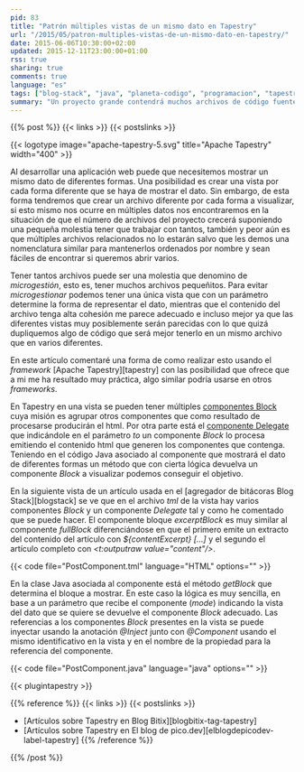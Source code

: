 ```yaml
---
pid: 83
title: "Patrón múltiples vistas de un mismo dato en Tapestry"
url: "/2015/05/patron-multiples-vistas-de-un-mismo-dato-en-tapestry/"
date: 2015-06-06T10:30:00+02:00
updated: 2015-12-11T23:00:00+01:00
rss: true
sharing: true
comments: true
language: "es"
tags: ["blog-stack", "java", "planeta-codigo", "programacion", "tapestry"]
summary: "Un proyecto grande contendrá muchos archivos de código fuente, poseer gran cantidad de archivos puede ser una molestia al trabajar con ellos al tener que buscarlos o abrilos. En el caso de las aplicaciones web puede darse el caso de que un mismo dato tenga un archivo diferente por cada forma de visualizarlo, para reducir el número de archivos en estos casos uso el siguiente patrón cuando trabajo con Apache Tapestry con el soporte que ofrece pero que puede ser igualmente aplicado de forma similar a otros _frameworks_."
---
```


{{% post %}}
{{< links >}}
{{< postslinks >}}

{{< logotype image="apache-tapestry-5.svg" title="Apache Tapestry" width="400" >}}

Al desarrollar una aplicación web puede que necesitemos mostrar un mismo dato de diferentes formas. Una posibilidad es crear una vista por cada forma diferente que se haya de mostrar el dato. Sin embargo, de esta forma tendremos que crear un archivo diferente por cada forma a visualizar, si esto mismo nos ocurre en múltiples datos nos encontraremos en la situación de que el número de archivos del proyecto crecerá suponiendo una pequeña molestia tener que trabajar con tantos, también y peor aún es que múltiples archivos relacionados no lo estarán salvo que les demos una nomenclatura similar para mantenerlos ordenados por nombre y sean fáciles de encontrar si queremos abrir varios.

Tener tantos archivos puede ser una molestia que denomino de _microgestión_, esto es, tener muchos archivos pequeñitos. Para evitar _microgestionar_ podemos tener una única vista que con un parámetro determine la forma de representar el dato, mientras que el contenido del archivo tenga alta cohesión me parece adecuado e incluso mejor ya que las diferentes vistas muy posiblemente serán parecidas con lo que quizá dupliquemos algo de código que será mejor tenerlo en un mismo archivo que en varios diferentes.

En este artículo comentaré una forma de como realizar esto usando el _framework_ [Apache Tapestry][tapestry] con las posibilidad que ofrece que a mi me ha resultado muy práctica, algo similar podría usarse en otros _frameworks_.

En Tapestry en una vista se pueden tener múltiples [componentes Block](http://tapestry.apache.org/5.3/apidocs/org/apache/tapestry5/Block.html) cuya misión es agrupar otros componentes que como resultado de procesarse producirán el html. Por otra parte está el [componente Delegate](http://tapestry.apache.org/5.3/apidocs/org/apache/tapestry5/corelib/components/Delegate.html) que indicándole en el parámetro _to_ un componente _Block_ lo procesa emitiendo el contenido html que generen los componentes que contenga. Teniendo en el código Java asociado al componente que mostrará el dato de diferentes formas un método que con cierta lógica devuelva un componente _Block_ a visualizar podemos conseguir el objetivo.

En la siguiente vista de un artículo usada en el [agregador de bitácoras Blog Stack][blogstack] se ve que en el archivo _tml_ de la vista hay varios componentes _Block_ y un componente _Delegate_ tal y como he comentado que se puede hacer. El componente bloque _excerptBlock_ es muy similar al componente _fullBlock_ diferenciándose en que el primero emite un extracto del contenido del artículo con _${contentExcerpt} [...]_ y el segundo el artículo completo con _\<t:outputraw value="content"/\>_.

{{< code file="PostComponent.tml" language="HTML" options="" >}}

En la clase Java asociada al componente está el método _getBlock_ que determina el bloque a mostrar. En este caso la lógica es muy sencilla, en base a un parámetro que recibe el componente (_mode_) indicando la vista del dato que se quiere se devuelve el componente _Block_ adecuado. Las referencias a los componentes _Block_ presentes en la vista se puede inyectar usando la anotación _@Inject_ junto con _@Component_ usando el mismo identificativo en la vista y en el nombre de la propiedad para la referencia del componente.

{{< code file="PostComponent.java" language="java" options="" >}}

{{< plugintapestry >}}

{{% reference %}}
{{< links >}}
{{< postslinks >}}
* [Artículos sobre Tapestry en Blog Bitix][blogbitix-tag-tapestry]
* [Artículos sobre Tapestry en El blog de pico.dev][elblogdepicodev-label-tapestry]
{{% /reference %}}

{{% /post %}}
